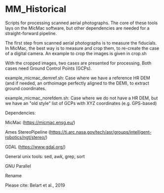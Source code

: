 # MM_Historical
Scripts for processing scanned aerial photographs. The core of these tools lays on the MicMac software, but other dependencies are needed for a straight-forward pipeline.

The first step from scanned aerial photographs is to measure the fiducials. In MicMac, the best way is to measure and crop them, to re-create the case of a digital camera. An example to crop the images is given in crop.sh

With the cropped images, two cases are presented for processing. Both cases need Ground Control Points (GCPs).

example_micmac_demref.sh: Case where we have a reference HR DEM (and if needed, an orthoimage perfectly aligned to the DEM), to extract ground coordinates.

example_micmac_norefdem.sh: Case where we do not have a HR DEM, but we have an "old style" list of GCPs with XYZ coordinates (e.g. GPS-based)

Dependencies:

MicMac (https://micmac.ensg.eu/)

Ames StereoPipeline (https://ti.arc.nasa.gov/tech/asr/groups/intelligent-robotics/ngt/stereo/)

GDAL (https://www.gdal.org/)

General unix tools: sed, awk, grep, sort

GNU Parallel

Rename

Please cite:
Belart et al., 2019
